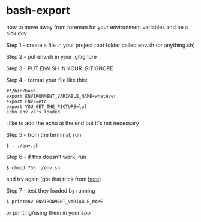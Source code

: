 # bash-export
how to move away from foreman for your environment variables and be a sick dev

Step 1 -
create a file in your project root folder called env.sh (or anything.sh)

Step 2 -
put env.sh in your .gitignore

Step 3 -
PUT ENV.SH IN YOUR .GITIGNORE

Step 4 -
format your file like this:
```
#!/bin/bash
export ENVIRONMENT_VARIABLE_NAME=whatever
export ENV2=etc
export YOU_GET_THE_PICTURE=lol
echo env vars loaded
```
i like to add the echo at the end but it's not necessary

Step 5 -
from the terminal, run
```
$ . ./env.sh
```

Step 6 -
if this doesn't work, run
```
$ chmod 755 ./env.sh
```
and try again
(got that trick from [here](http://ryanstutorials.net/bash-scripting-tutorial/bash-script.php))

Step 7 -
test they loaded by running
```
$ printenv ENVIRONMENT_VARIABLE_NAME
```
or printing/using them in your app
